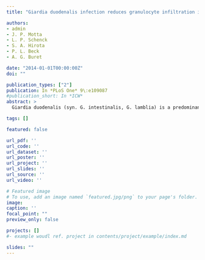 ```yaml
---
title: "Giardia duodenalis infection reduces granulocyte infiltration in an in vivo model of bacterial toxin-induced colitis and attenuates inflammation in human intestinal tissue"

authors:
- admin
- J. P. Motta
- L. P. Schenck
- S. A. Hirota
- P. L. Beck
- A. G. Buret

date: "2014-01-01T00:00:00Z"
doi: ""

publication_types: ["2"]
publication: In *PLoS One* 9\:e109087
#publication_short: In *ICW*
abstract: >
  Giardia duodenalis (syn. G. intestinalis, G. lamblia) is a predominant cause of waterborne diarrheal disease that may lead to post-infectious functional gastrointestinal disorders. Although Giardia-infected individuals could carry as much as 106 trophozoites per centimetre of gut, their intestinal mucosa is devoid of overt signs of inflammation. Recent studies have shown that in endemic countries where bacterial infectious diseases are common, Giardia infections can protect against the development of diarrheal disease and fever. Conversely, separate observations have indicated Giardia infections may enhance the severity of diarrheal disease from a co-infecting pathogen. Polymorphonuclear leukocytes or neutrophils (PMNs) are granulocytic, innate immune cells characteristic of acute intestinal inflammatory responses against bacterial pathogens that contribute to the development of diarrheal disease following recruitment into intestinal tissues. Giardia cathepsin B cysteine proteases have been shown to attenuate PMN chemotaxis towards IL-8/CXCL8, suggesting Giardia targets PMN accumulation. However, the ability of Giardia infections to attenuate PMN accumulation in vivo and how in turn this effect may alter the host inflammatory response in the intestine has yet to be demonstrated. Herein, we report that Giardia infection attenuates granulocyte tissue infiltration induced by intra-rectal instillation of Clostridium difficile toxin A and B in an isolate-dependent manner. This attenuation of granulocyte infiltration into colonic tissues paralled decreased expression of several cytokines associated with the recruitment of PMNs. Giardia trophozoite isolates that attenuated granulocyte infiltration in vivo also decreased protein expression of cytokines released from inflamed mucosal biopsy tissues collected from patients with active Crohn's disease, including several cytokines associated with PMN recruitment. These results demonstrate for the first time that certain Giardia infections may attenuate PMN accumulation by decreasing the expression of the mediators responsible for their recruitment.

tags: []

featured: false

url_pdf: ''
url_code: ''
url_dataset: ''
url_poster: ''
url_project: ''
url_slides: ''
url_source: ''
url_video: ''

# Featured image
# To use, add an image named `featured.jpg/png` to your page's folder.
image:
caption: ''
focal_point: ""
preview_only: false

projects: []
#- example woudl ref. project in contents/project/example/index.md

slides: ""
---
```

